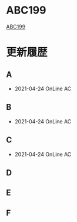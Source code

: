 # ABC199
[ABC199](https://atcoder.jp/contests/abc199)

# 更新履歴

## A
 - 2021-04-24 OnLine AC  

## B
 - 2021-04-24 OnLine AC  
 
## C
 - 2021-04-24 OnLine AC  

## D


## E

 
## F
